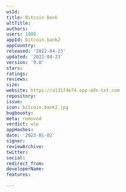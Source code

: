 ```yaml
---
wsId: 
title: Bitcoin Bank
altTitle: 
authors: 
users: 1000
appId: bitcoin.bank2
appCountry: 
released: '2022-04-23'
updated: '2022-04-23'
version: '9.8'
stars: 
ratings: 
reviews: 
size: 
website: https://a131f4e74.app-ads-txt.com
repository: 
issue: 
icon: bitcoin.bank2.jpg
bugbounty: 
meta: removed
verdict: wip
appHashes: 
date: '2023-01-02'
signer: 
reviewArchive: 
twitter: 
social: 
redirect_from: 
developerName: 
features: 

---
```


